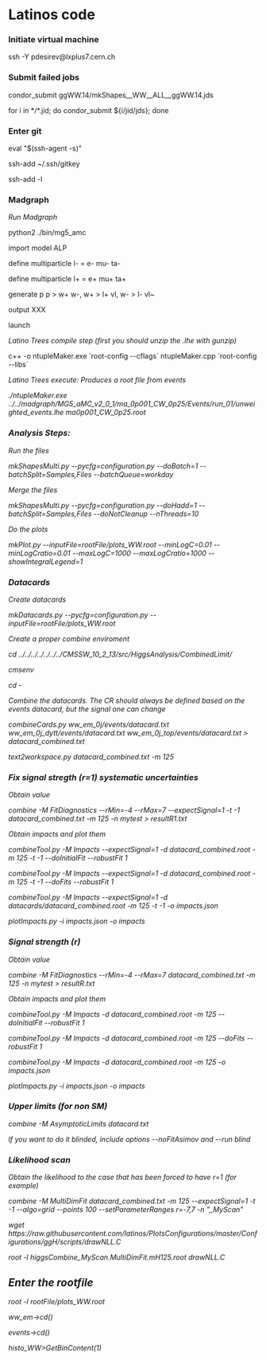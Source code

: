 # Latinos code
### Initiate virtual machine
<p> ssh -Y pdesirev@lxplus7.cern.ch </p>

### Submit failed jobs
<p> condor_submit ggWW.14/mkShapes__WW__ALL__ggWW.14.jds </p>
<p> for i in */*.jid; do condor_submit ${i/jid/jds}; done </p>

### Enter git
<p> eval "$(ssh-agent -s)" </p>
<p> ssh-add ~/.ssh/gitkey </p>
<p> ssh-add -l </p>

### Madgraph
<i> Run Madgraph </i>
<p> python2 ./bin/mg5_amc </p>
<p> import model ALP </p>
<p> define multiparticle l- = e- mu- ta- </p>
<p> define multiparticle l+ = e+ mu+ ta+ </p>
<p> generate p p > w+ w-, w+ > l+ vl, w- > l- vl~ </p>
<p> output XXX </p>
<p> launch </p>
<i> Latino Trees compile step (first you should unzip the .lhe with gunzip) </i>
<p> c++ -o ntupleMaker.exe `root-config --cflags` ntupleMaker.cpp `root-config --libs`</p>
<i> Latino Trees execute: Produces a root file from events <i>
<p> ./ntupleMaker.exe ../../madgraph/MG5_aMC_v2_0_1/ma_0p001_CW_0p25/Events/run_01/unweighted_events.lhe   ma0p001_CW_0p25.root </p>
 
### Analysis Steps:
<i> Run the files </i>
<p> mkShapesMulti.py --pycfg=configuration.py --doBatch=1 --batchSplit=Samples,Files --batchQueue=workday </p>
<i> Merge the files </i>
<p> mkShapesMulti.py --pycfg=configuration.py --doHadd=1 --batchSplit=Samples,Files --doNotCleanup --nThreads=10  </p>
<i> Do the plots </i>
<p> mkPlot.py --inputFile=rootFile/plots_WW.root --minLogC=0.01 --minLogCratio=0.01 --maxLogC=1000 --maxLogCratio=1000 --showIntegralLegend=1  </p>

### Datacards
<i> Create datacards </i>
<p> mkDatacards.py --pycfg=configuration.py --inputFile=rootFile/plots_WW.root </p>
<i> Create a proper combine enviroment </i>
<p> cd ../../../../../../../CMSSW_10_2_13/src/HiggsAnalysis/CombinedLimit/ </p>
<p> cmsenv </p>
<p> cd - </p>
<i> Combine the datacards. The CR should always be defined based on the events datacard, but the signal one can change </i>
<p> combineCards.py ww_em_0j/events/datacard.txt ww_em_0j_dytt/events/datacard.txt ww_em_0j_top/events/datacard.txt > datacard_combined.txt </p>
<p> text2workspace.py datacard_combined.txt -m 125 </p>

### Fix signal stregth (r=1) systematic uncertainties
<i> Obtain value </i>
<p> combine -M FitDiagnostics --rMin=-4 --rMax=7 --expectSignal=1 -t -1 datacard_combined.txt -m 125 -n mytest > resultR1.txt </p>
<i> Obtain impacts and plot them </i>
<p> combineTool.py -M Impacts --expectSignal=1 -d datacard_combined.root -m 125 -t -1 --doInitialFit --robustFit 1 </p>
<p> combineTool.py -M Impacts --expectSignal=1 -d datacard_combined.root -m 125 -t -1 --doFits --robustFit 1 </p>
<p> combineTool.py -M Impacts --expectSignal=1 -d datacards/datacard_combined.root -m 125 -t -1 -o impacts.json </p>
<p> plotImpacts.py -i impacts.json -o impacts </p>

### Signal strength (r)
<i> Obtain value </i>
<p> combine -M FitDiagnostics --rMin=-4 --rMax=7 datacard_combined.txt -m 125 -n mytest > resultR.txt </p>
<i> Obtain impacts and plot them </i>
<p> combineTool.py -M Impacts -d datacard_combined.root -m 125 --doInitialFit --robustFit 1 </p>
<p> combineTool.py -M Impacts -d datacard_combined.root -m 125 --doFits --robustFit 1 </p>
<p> combineTool.py -M Impacts -d datacard_combined.root -m 125 -o impacts.json </p>
<p> plotImpacts.py -i impacts.json -o impacts </p>

### Upper limits (for non SM)
<p> combine -M AsymptoticLimits datacard.txt </p>
 <p> If you want to do it blinded, include options --noFitAsimov and --run blind </p>

### Likelihood scan
<i> Obtain the likelihood to the case that has been forced to have r=1 (for example) </i>
<p> combine -M MultiDimFit datacard_combined.txt -m 125 --expectSignal=1 -t -1 --algo=grid --points 100 --setParameterRanges r=-7,7 -n "_MyScan" </p>
<p> wget https://raw.githubusercontent.com/latinos/PlotsConfigurations/master/Configurations/ggH/scripts/drawNLL.C </p>
<p> root -l higgsCombine_MyScan.MultiDimFit.mH125.root drawNLL.C </p>

## Enter the rootfile
<p> root -l rootFile/plots_WW.root </p>
<p> ww_em->cd() </p>
<p> events->cd() </p>
<p> histo_WW>GetBinContent(1) </p>
